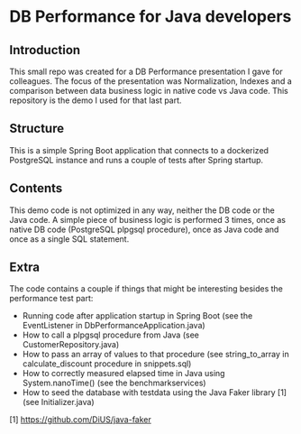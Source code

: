 # DB Performance for Java developers

## Introduction
This small repo was created for a DB Performance presentation I gave for colleagues. The focus of the presentation was Normalization, Indexes and a comparison between data business logic in native code vs Java code. This repository is the demo I used for that last part.

## Structure
This is a simple Spring Boot application that connects to a dockerized PostgreSQL instance and runs a couple of tests after Spring startup.

## Contents
This demo code is not optimized in any way, neither the DB code or the Java code. A simple piece of business logic is performed 3 times, once as native DB code (PostgreSQL plpgsql procedure), once as Java code and once as a single SQL statement.

## Extra
The code contains a couple if things that might be interesting besides the performance test part:
* Running code after application startup in Spring Boot (see the EventListener in DbPerformanceApplication.java)
* How to call a plpgsql procedure from Java (see CustomerRepository.java)
* How to pass an array of values to that procedure (see string_to_array in calculate_discount procedure in snippets.sql)
* How to correctly measured elapsed time in Java using System.nanoTime() (see the benchmarkservices)
* How to seed the database with testdata using the Java Faker library [1] (see Initializer.java)

[1] https://github.com/DiUS/java-faker